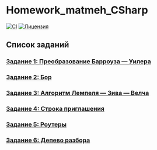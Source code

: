 # Homework_matmeh_CSharp

[![CI](https://github.com/KirillBorisovich/Homework_matmeh_CSharp/actions/workflows/ci.yml/badge.svg)](https://github.com/KirillBorisovich/Homework_matmeh_CSharp/actions/workflows/ci.yml)
[![Лицензия](https://img.shields.io/badge/license-MIT-blue.svg)](LICENSE)

## Список заданий

### [Задание 1: Преобразование Барроуза — Уилера](https://github.com/KirillBorisovich/Homework_matmeh_CSharp/tree/Burrows-Wheeler)

### [Задание 2: Бор](https://github.com/KirillBorisovich/Homework_matmeh_CSharp/tree/Bor)

### [Задание 3: Алгоритм Лемпеля — Зива — Велча](https://github.com/KirillBorisovich/Homework_matmeh_CSharp/tree/LZW)

### [Задание 4: Строка приглашения](https://github.com/KirillBorisovich/Homework_matmeh_CSharp/tree/InvitationLine)

### [Задание 5: Роутеры](https://github.com/KirillBorisovich/Homework_matmeh_CSharp/tree/Routers)

### [Задание 6: Депево разбора](https://github.com/KirillBorisovich/Homework_matmeh_C/tree/parseTree/homework_20_11_24/parseTree)
